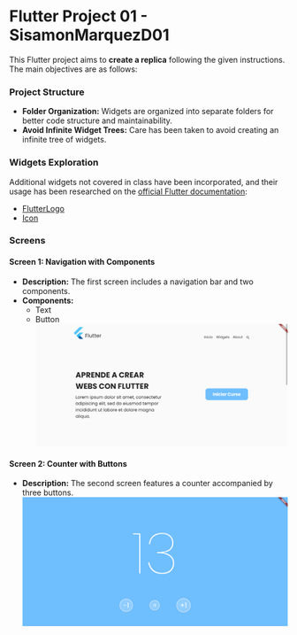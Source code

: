 # Flutter Project 01 - SisamonMarquezD01

This Flutter project aims to **create a replica** following the given instructions. The main objectives are as follows:

### Project Structure

- **Folder Organization:** Widgets are organized into separate folders for better code structure and maintainability.
- **Avoid Infinite Widget Trees:** Care has been taken to avoid creating an infinite tree of widgets.

### Widgets Exploration

Additional widgets not covered in class have been incorporated, and their usage has been researched on the [official Flutter documentation](https://docs.flutter.dev/):

- [FlutterLogo](https://api.flutter.dev/flutter/material/FlutterLogo-class.html)
- [Icon](https://api.flutter.dev/flutter/widgets/Icon-class.html)

### Screens

#### Screen 1: Navigation with Components

- **Description:** The first screen includes a navigation bar and two components.
- **Components:**
  - Text
  - Button
![Screen 1](screen1.png)
#### Screen 2: Counter with Buttons

- **Description:** The second screen features a counter accompanied by three buttons.
![Screen 2](screen2.png)
